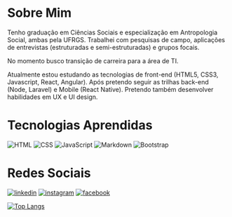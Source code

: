 # **Sobre Mim**

Tenho graduação em Ciências Sociais e especialização em Antropologia Social, ambas pela UFRGS. Trabalhei com pesquisas de campo, aplicações de entrevistas (estruturadas e semi-estruturadas) e grupos focais.

No momento busco transição de carreira para a área de TI.

Atualmente estou estudando as tecnologias de front-end (HTML5, CSS3, Javascript, React, Angular). Após pretendo seguir as trilhas back-end (Node, Laravel) e Mobile (React Native). Pretendo também desenvolver habilidades em UX e UI design.

# **Tecnologias Aprendidas**

![HTML](https://img.shields.io/badge/HTML5-E34F26?style=for-the-badge&logo=html5&logoColor=white)
![CSS](https://img.shields.io/badge/CSS3-1572B6?style=for-the-badge&logo=css3&logoColor=white)
![JavaScript](https://img.shields.io/badge/JavaScript-323330?style=for-the-badge&logo=javascript&logoColor=F7DF1E)
![Markdown](https://img.shields.io/badge/Markdown-000000?style=for-the-badge&logo=markdown&logoColor=white)
![Bootstrap](https://img.shields.io/badge/Bootstrap-563D7C?style=for-the-badge&logo=bootstrap&logoColor=white)



# **Redes Sociais**

[![linkedin](https://img.shields.io/badge/LinkedIn-0077B5?style=for-the-badge&logo=linkedin&logoColor=white)](https://www.linkedin.com/in/anaritarodrigues87/)
[![instagram](https://img.shields.io/badge/Instagram-E4405F?style=for-the-badge&logo=instagram&logoColor=white)](https://www.instagram.com/anadasilva87/)
[![facebook](https://img.shields.io/badge/Facebook-1877F2?style=for-the-badge&logo=facebook&logoColor=white)](https://www.facebook.com/ana.rodrigues.54966834/)


[![Top Langs](https://github-readme-stats.vercel.app/api/top-langs/?username=anadasilva87&layout=compact)](https://github.com/anadasilva87/github-readme-stats)

